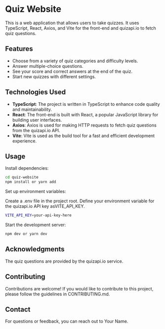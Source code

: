 # Quiz Website

This is a web application that allows users to take quizzes. It uses TypeScript, React, Axios, and Vite for the front-end and quizapi.io to fetch quiz questions.

## Features

- Choose from a variety of quiz categories and difficulty levels.
- Answer multiple-choice questions.
- See your score and correct answers at the end of the quiz.
- Start new quizzes with different settings.

## Technologies Used

- **TypeScript**: The project is written in TypeScript to enhance code quality and maintainability.
- **React**: The front-end is built with React, a popular JavaScript library for building user interfaces.
- **Axios**: Axios is used for making HTTP requests to fetch quiz questions from the quizapi.io API.
- **Vite**: Vite is used as the build tool for a fast and efficient development experience.

## Usage

Install dependencies:

```bash
cd quiz-website
npm install or yarn add

```
Set up environment variables:

Create a .env file in the project root.
Define your environment variable for the quizapi.io API key asVITE_API_KEY.

```bash
VITE_API_KEY=your-api-key-here

```
Start the development server:
```bash
npm dev or yarn dev
```

## Acknowledgments
The quiz questions are provided by the quizapi.io service.

## Contributing
Contributions are welcome! If you would like to contribute to this project, please follow the guidelines in CONTRIBUTING.md.

## Contact
For questions or feedback, you can reach out to Your Name.


